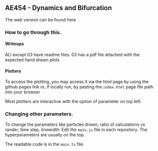 ## AE454 - Dynamics and Bifurcation

The web version can be found here


### How to go through this.

#### Writeups
ALl except 03 have readme files.
03 has a pdf file attached with the expected hand drawn plots

#### Plotters
To access the plotting, you may access it via the html page by using the github pages link or, if locally run, by pasting the `index.html` page file path into your browser

Most plotters are interactive with the option of parameter on top left.

### Changing other parameters.
To change the parameters like particles drawn, ratio of calculations vs rander, time step, linewidth: 
Edit the `main.js` file in each repository. The hyperparameters are usually on the top.

The readable code is in the `main.ts` file. 